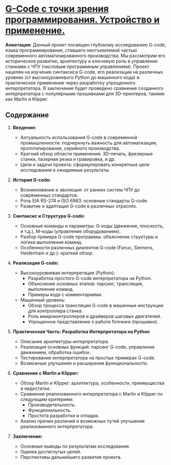 # [G-Code с точки зрения программирования. Устройство и применение. ](https://docs.google.com/document/d/14mhEXmsroACqQaeF4dq0MuRKsmSM9jE8V8kIGi9M5kQ/edit?tab=t.0#heading=h.s0s5xu1so83 "Текстовый документ, в котором собрана информация и подготовлен доклад")

**Аннотация:**
Данный проект посвящен глубокому исследованию G-code, языка программирования, ставшего неотъемлемой частью современного автоматизированного производства.  Мы рассмотрим его историческое развитие, архитектуру и ключевую роль в управлении станками с ЧПУ (числовым программным управлением). Проект нацелен на изучение синтаксиса G-code, его реализации на различных уровнях (от высокоуровневого Python до машинного кода) и практическое применение через разработку упрощенного интерпретатора. В заключение будет проведено сравнение созданного интерпретатора с популярными прошивками для 3D-принтеров, такими как Marlin и Klipper.

## Содержание

1.  **Введение:**
    *   Актуальность использования G-code в современной промышленности:  подчеркнуть важность для автоматизации, прототипирования, серийного производства.
    *   Краткий обзор области применения: 3D-печать, фрезерные станки, лазерная резка и гравировка, и др.
    *   Цели и задачи проекта: сформулировать конкретные цели исследования и ожидаемые результаты.

2.  **История G-code:**
    *   Возникновение и эволюция: от ранних систем ЧПУ до современных стандартов.
    *   Роль EIA RS-274 и ISO 6983:  основные стандарты G-code.
    *   Развитие и адаптация G-code в различных отраслях.

3.  **Синтаксис и Структура G-code:**
    *   Основные команды и параметры: G-коды (движение, плоскость, и т.д.), M-коды (управление оборудованием).
    *   Разбор примера G-code программы: объяснение структуры и логики выполнения команд.
    *   Особенности различных диалектов G-code (Fanuc, Siemens, Heidenhain и др.): краткий обзор.

4.  **Реализация G-code:**
    *   Высокоуровневая интерпретация (Python):
        *   Разработка простого G-code интерпретатора на Python.
        *   Объяснение основных этапов: парсинг, трансляция, выполнение команд.
        *   Примеры кода с комментариями.
    *   Машинный уровень:
        *   Обзор процесса трансляции G-code в машинные инструкции для контроллера станка.
        *   Роль микроконтроллеров и драйверов шаговых двигателей.
        *   Упрощенное представление о работе firmware (прошивки).

5.  **Практическая Часть: Разработка Интерпретатора на Python**
    *   Описание архитектуры интерпретатора.
    *   Реализация основных функций: парсинг G-code, управление движением, обработка ошибок.
    *   Тестирование интерпретатора на простых примерах G-code.
    *   Возможные улучшения и расширения функциональности.

6.  **Сравнение с Marlin и Klipper:**
    *   Обзор Marlin и Klipper: архитектура, особенности, преимущества и недостатки.
    *   Сравнение реализованного интерпретатора с Marlin и Klipper по следующим критериям:
        *   Производительность.
        *   Функциональность.
        *   Простота разработки и отладки.
    *   Анализ причин различий и возможных путей улучшения реализованного интерпретатора.

7.  **Заключение:**
    *   Основные выводы по результатам исследования.
    *   Оценка достигнутых целей.
    *   Перспективы дальнейшего развития проекта.
